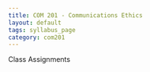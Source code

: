 ```yaml
---
title: COM 201 - Communications Ethics
layout: default
tags: syllabus_page
category: com201
---
```


Class Assignments
